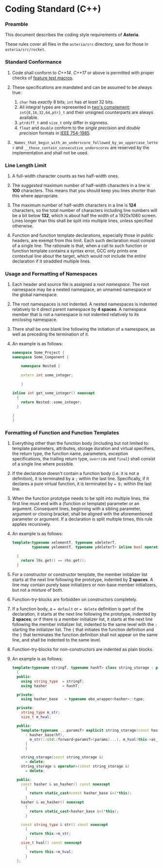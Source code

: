 # Coding Standard (C++)

### Preamble

This document describes the coding style requirements of **Asteria**.

These rules cover all files in the `asteria/src` directory, save for those in `asteria/src/rocket`.

### Standard Conformance

1. Code shall conform to _C++14_. _C++17_ or above is permitted with proper checks of [feature test macros](https://isocpp.org/std/standing-documents/sd-6-sg10-feature-test-recommendations).

2. These specifications are mandated and can be assumed to be always true:

    1. `char` has _exactly_ 8 bits; `int` has _at least_ 32 bits.
    2. All integral types are represented in [two's complement](https://en.wikipedia.org/wiki/Two%27s_complement); `int{8,16,32,64,ptr}_t` and their unsigned counterparts are always available.
    3. `ptrdiff_t` and `size_t` only differ in signness.
    4. `float` and `double` conform to the _single precision_ and _double precision_ formats in [IEEE 754-1985](https://en.wikipedia.org/wiki/IEEE_754-1985).

3. `_Names_that_begin_with_an_underscore_followed_by_an_uppercase_letter` and `__those_contain_consecutive_underscores` are reserved by the implementation and shall not be used.

### Line Length Limit

1. A full-width character counts as two half-width ones.

2. The _suggested_ maximum number of half-width characters in a line is **100** characters. This means that you should keep you lines shorter than this where appropriate.

3. The maximum number of half-width characters in a line is **124** characters, so the total number of characters including line numbers will be a bit below **132**, which is about half the width of a 1920x1080 screen. Lines longer than this shall be split into multiple lines, unless specified otherwise.

4. Function and function template declarations, especially those in public headers, are exempt from this limit. Each such declaration must consist of a single line. The rationale is that, when a call to such function or function template contains a syntax error, GCC only prints one contextual line about the target, which would not include the entire declaration if it straddled multiple lines.

### Usage and Formatting of Namespaces

1. Each header and source file is assigned a _root namespace_. The root namespace may be a nested namespace, an unnamed namespace or the global namespace.

2. The root namespaces is not indented. A nested namespaces is indented relatively to it direct parent namespace by **4 spaces**. A namespace member that is not a namespace is not indented relatively to its enclosing namespace.

3. There shall be one blank line following the initiation of a namespace, as well as preceding the termination of it.

4. An example is as follows:

    ```c++
    namespace Some_Project {
    namespace Some_Component {
    
        namespace Nested {
        
        extern int some_integer;
        
        }
        
    inline int get_some_integer() noexcept
      {
        return Nested::some_integer;
      }
    
    }
    }
    ```

### Formatting of Function and Function Templates

1. Everything other than the function body (including but not limited to: template parameters, attributes, storage duration and virtual specifiers, the return type, the function name, parameters, exception specifications, the trailing return type, `override` and `final`) shall consist of a single line where possible.

2. If the declaration doesn't contain a function body (i.e. it is not a definition), it is terminated by a `;` within the last line. Specifically, if it declares a pure virtual function, it is terminated by `= 0;` within the last line.

3. When the function prototype needs to be split into multiple lines, the first line must end with a (function or template) parameter or an argument. Consequent lines, beginning with a sibling parameter, argument or closing bracket, shall be aligned with the aforementioned parameter or argument. If a declaration is split multiple times, this rule applies recursively.

4. An example is as follows:

    ```c++
    template<typename xelementT, typename xdeleterT,
             typename yelementT, typename ydeleterT> inline bool operator==(const unique_ptr<xelementT, xdeleterT> &lhs,
                                                                            const unique_ptr<yelementT, ydeleterT> &rhs) noexcept
      {
        return lhs.get() == rhs.get();
      }
    ```

5. For a constructor or constructor template, the member initializer list starts at the next line following the prototype, indented by **2 spaces**. A line may contain purely base initializers or non-base member initializers, but not a mixture of both.

6. Function-try-blocks are forbidden on constructors completely.

7. If a function body, a `= default` or `= delete` definition is part of the declaration, it starts at the next line following the prototype, indented by **2 spaces**; or if there is a member initializer list, it starts at the next line following the member initializer list, indented to the same level with the `:` starting the initializer list. The `{` that initiates the function definition and the `}` that terminates the function definition shall not appear on the same line, and shall be indented to the same level.

8. Function-try-blocks for non-constructors are indented as plain blocks.

9. An example is as follows:

    ```c++
    template<typename stringT, typename hashT> class string_storage : private ebo_wrapper<hashT>::type
      {
      public:
        using string_type  = stringT;
        using hasher       = hashT;
    
      private:
        using hasher_base   = typename ebo_wrapper<hasher>::type;
    
      private:
        string_type m_str;
        size_t m_hval;
    
      public:
        template<typename ...paramsT> explicit string_storage(const hasher &hf, paramsT &&...params)
          : hasher_base(hf),
            m_str(::std::forward<paramsT>(params)...), m_hval(this->as_hasher()(this->m_str))
          {
          }
    
        string_storage(const string_storage &)
          = delete;
        string_storage & operator=(const string_storage &)
          = delete;
    
      public:
        const hasher & as_hasher() const noexcept
          {
            return static_cast<const hasher_base &>(*this);
          }
        hasher & as_hasher() noexcept
          {
            return static_cast<hasher_base &>(*this);
          }
    
        const string_type & str() const noexcept
          {
            return this->m_str;
          }
        size_t hval() const noexcept
          {
            return this->m_hval;
          }
      };
    ```
